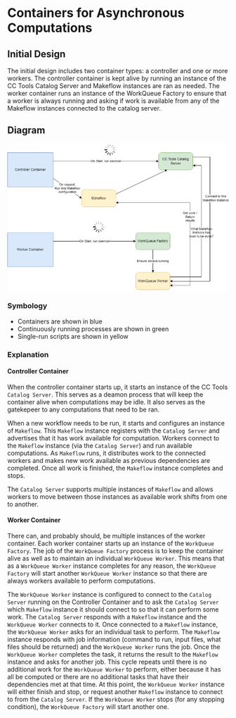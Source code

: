 # Containers for Asynchronous Computations

## Initial Design

The initial design includes two container types: a controller and one or more workers.  The controller container is kept
alive by running an instance of the CC Tools Catalog Server and Makeflow instances are ran as needed.  The worker
container runs an instance of the WorkQueue Factory to ensure that a worker is always running and asking if work is
available from any of the Makeflow instances connected to the catalog server.

## Diagram

![This is an image](https://github.com/specifysystems/complexify/blob/6ff41d549b966cb549cbf21c55ea87c79423c205/docs/Async%20Containers.drawio.png)

### Symbology

* Containers are shown in blue
* Continuously running processes are shown in green
* Single-run scripts are shown in yellow

### Explanation

#### Controller Container

When the controller container starts up, it starts an instance of the CC Tools `Catalog Server`.  This serves as a deamon
process that will keep the container alive when computations may be idle.  It also serves as the gatekepeer to any
computations that need to be ran.

When a new workflow needs to be run, it starts and configures an instance of `Makeflow`.  This `Makeflow` instance registers
with the `Catalog Server` and advertises that it has work available for computation.  Workers connect to the `Makeflow`
instance (via the `Catalog Server`) and run available computations.  As `Makeflow` runs, it distributes work to the
connected workers and makes new work available as previous dependencies are completed.  Once all work is finished, the
`Makeflow` instance completes and stops.

The `Catalog Server` supports multiple instances of `Makeflow` and allows workers to move between those instances as
available work shifts from one to another.

#### Worker Container

There can, and probably should, be multiple instances of the worker container.  Each worker container starts up an
instance of the `WorkQueue Factory`.  The job of the `WorkQueue Factory` process is to keep the container alive as well as
to maintain an individual `WorkQueue Worker`.  This means that as a `WorkQueue Worker` instance completes for any reason,
the `WorkQueue Factory` will start another `WorkQueue Worker` instance so that there are always workers available to
perform computations.

The `WorkQueue Worker` instance is configured to connect to the `Catalog Server` running on the Controller Container and
to ask the `Catalog Server` which `Makeflow` instance it should connect to so that it can perform some work.  The
`Catalog Server` responds with a `Makeflow` instance and the `WorkQueue Worker` connects to it.  Once connected to a
`Makeflow` instance, the `WorkQueue Worker` asks for an individual task to perform.  The `Makeflow` instance responds
with job information (command to run, input files, what files should be returned) and the `WorkQueue Worker` runs the
job.  Once the `WorkQueue Worker` completes the task, it returns the result to the `Makeflow` instance and asks for
another job.  This cycle repeats until there is no additional work for the `WorkQueue Worker` to perform, either
because it has all be computed or there are no additional tasks that have their dependencies met at that time.  At
this point, the `WorkQueue Worker` instance will either finish and stop, or request another `Makeflow` instance to
connect to from the `Catalog Server`.  If the `WorkQueue Worker` stops (for any stopping condition), the
`WorkQueue Factory` will start another one.
